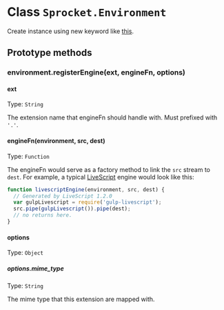 # Class `Sprocket.Environment`

Create instance using new keyword like [this](https://github.com/tomchentw/sprocket/blob/master/docs/apis/index.md).

## Prototype methods

### environment.registerEngine(ext, engineFn, options)

#### ext
Type: `String`

The extension name that engineFn should handle with. Must prefixed with `'.'`.

#### engineFn(environment, src, dest)
Type: `Function`

The engineFn would serve as a factory method to link the `src` stream to `dest`.
For example, a typical [LiveScript](http://livescript.net/) engine would look like this:

```javascript
function livescriptEngine(environment, src, dest) {
  // Generated by LiveScript 1.2.0
  var gulpLivescript = require('gulp-livescript');
  src.pipe(gulpLivescript()).pipe(dest);
  // no returns here.
}
```

#### options
Type: `Object`


##### options.mime_type
Type: `String`

The mime type that this extension are mapped with.

